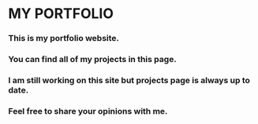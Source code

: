 # MY PORTFOLIO 

### This is my portfolio website.

### You can find all of my projects in this page.

### I am still working on this site but projects page is always up to date.

### Feel free to share your opinions with me. 